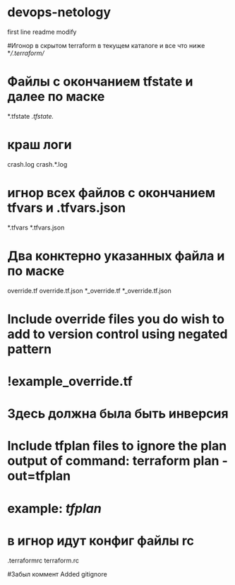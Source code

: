 # devops-netology
first line readme modify

#Игонор в скрытом terraform в текущем каталоге и все что ниже
**/.terraform/*

# Файлы с окончанием tfstate и далее по маске
*.tfstate
*.tfstate.*

# краш логи
crash.log
crash.*.log

# игнор всех файлов с окончанием tfvars и .tfvars.json

*.tfvars
*.tfvars.json

# Два конктерно указанных файла и по маске
override.tf
override.tf.json
*_override.tf
*_override.tf.json

# Include override files you do wish to add to version control using negated pattern
# !example_override.tf

# Здесь должна была быть инверсия

# Include tfplan files to ignore the plan output of command: terraform plan -out=tfplan
# example: *tfplan*

# в игнор идут конфиг файлы rc
.terraformrc
terraform.rc

#Забыл коммент Added gitignore

